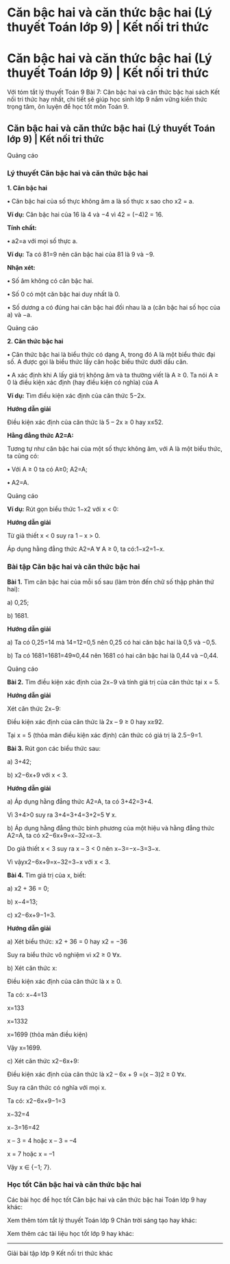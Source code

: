 # Căn bậc hai và căn thức bậc hai (Lý thuyết Toán lớp 9) | Kết nối tri thức

# Căn bậc hai và căn thức bậc hai (Lý thuyết Toán lớp 9) | Kết nối tri thức

Với tóm tắt lý thuyết Toán 9 Bài 7: Căn bậc hai và căn thức bậc hai sách Kết nối tri thức hay nhất, chi tiết sẽ giúp học sinh lớp 9 nắm vững kiến thức trọng tâm, ôn luyện để học tốt môn Toán 9.

## Căn bậc hai và căn thức bậc hai (Lý thuyết Toán lớp 9) | Kết nối tri thức

Quảng cáo

### **Lý thuyết Căn bậc hai và căn thức bậc hai**

**1\. Căn bậc hai**

**•** Căn bậc hai của số thực không âm a là số thực x sao cho x2 = a.

**Ví dụ:** Căn bậc hai của 16 là 4 và −4 vì 42 = (−4)2 = 16.

**Tính chất:**

**•** a2=a với mọi số thực a.

**Ví dụ:** Ta có 81=9 nên căn bậc hai của 81 là 9 và −9.

**Nhận xét:**

**•** Số âm không có căn bậc hai.

**•** Số 0 có một căn bậc hai duy nhất là 0.

• Số dương a có đúng hai căn bậc hai đối nhau là a (căn bậc hai số học của a) và −a.

Quảng cáo

**2\. Căn thức bậc hai**

**•** Căn thức bậc hai là biểu thức có dạng A, trong đó A là một biểu thức đại số. A được gọi là biểu thức lấy căn hoặc biểu thức dưới dấu căn.

**•** A xác định khi A lấy giá trị không âm và ta thường viết là A ≥ 0. Ta nói A ≥ 0 là điều kiện xác định (hay điều kiện có nghĩa) của A

**Ví dụ:** Tìm điều kiện xác định của căn thức 5−2x.

**Hướng dẫn giải**

Điều kiện xác định của căn thức là 5 – 2x ≥ 0 hay x≤52.

**Hằng đẳng thức A2=A:**

Tương tự như căn bậc hai của một số thực không âm, với A là một biểu thức, ta cũng có:

**•** Với A ≥ 0 ta có A≥0; A2=A;

**•** A2=A.

Quảng cáo

**Ví dụ:** Rút gọn biểu thức 1−x2 với x < 0:

**Hướng dẫn giải**

Từ giả thiết x < 0 suy ra 1 – x > 0\. 

Áp dụng hằng đẳng thức A2=A ∀ A ≥ 0, ta có:1−x2=1−x.

### **Bài tập Căn bậc hai và căn thức bậc hai**

**Bài 1.** Tìm căn bậc hai của mỗi số sau (làm tròn đến chữ số thập phân thứ hai):

a) 0,25;

b) 1681.

**Hướng dẫn giải**

a) Ta có 0,25=14 mà 14=12=0,5 nên 0,25 có hai căn bậc hai là 0,5 và −0,5.

b) Ta có 1681=1681=49≈0,44 nên 1681 có hai căn bậc hai là 0,44 và −0,44.

Quảng cáo

**Bài 2.** Tìm điều kiện xác định của 2x−9 và tính giá trị của căn thức tại x = 5.

**Hướng dẫn giải**

Xét căn thức 2x−9:

Điều kiện xác định của căn thức là 2x – 9 ≥ 0 hay x≥92.

Tại x = 5 (thỏa mãn điều kiện xác định) căn thức có giá trị là 2.5−9=1.

**Bài 3.** Rút gon các biểu thức sau:

a) 3+42;

b) x2−6x+9 với x < 3.

**Hướng dẫn giải**

a) Áp dụng hằng đẳng thức A2=A, ta có 3+42=3+4.

Vì 3+4>0 suy ra 3+4=3+4=3+2=5 ∀ x.

b) Áp dụng hằng đẳng thức bình phương của một hiệu và hằng đẳng thức A2=A, ta có x2−6x+9=x−32=x−3.

Do giả thiết x < 3 suy ra x – 3 < 0 nên x−3=−x−3=3−x.

Vì vậyx2−6x+9=x−32=3−x với x < 3.

**Bài 4.** Tìm giá trị của x, biết:

a) x2 \+ 36 = 0;

b) x−4=13;

c) x2−6x+9−1=3.

**Hướng dẫn giải**

a) Xét biểu thức: x2 \+ 36 = 0 hay x2 = −36

Suy ra biểu thức vô nghiệm vì x2 ≥ 0 ∀x.

b) Xét căn thức x:

Điều kiện xác định của căn thức là x ≥ 0.

Ta có: x−4=13

x=133

x=1332

x=1699 (thỏa mãn điều kiện)

Vậy x=1699.

c) Xét căn thức x2−6x+9:

Điều kiện xác định của căn thức là x2 – 6x + 9 =(x – 3)2 ≥ 0 ∀x.

Suy ra căn thức có nghĩa với mọi x.

Ta có: x2−6x+9−1=3

x−32=4

x−3=16=42

x – 3 = 4 hoặc x – 3 = –4 

x = 7 hoặc x = –1

Vậy x ∈ {−1; 7}.

### **Học tốt Căn bậc hai và căn thức bậc hai**

Các bài học để học tốt Căn bậc hai và căn thức bậc hai Toán lớp 9 hay khác:

Xem thêm tóm tắt lý thuyết Toán lớp 9 Chân trời sáng tạo hay khác:

Xem thêm các tài liệu học tốt lớp 9 hay khác:

* * *

Giải bài tập lớp 9 Kết nối tri thức khác
